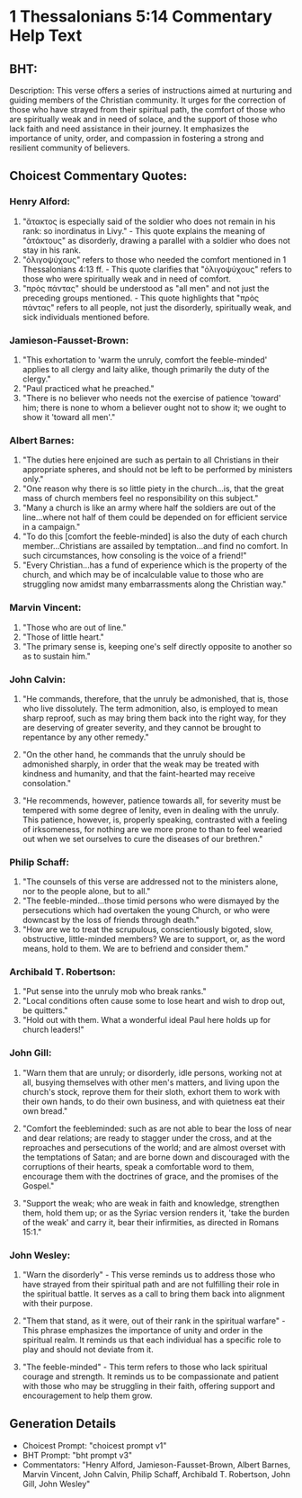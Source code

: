 # 1 Thessalonians 5:14 Commentary Help Text

## BHT:
Description: This verse offers a series of instructions aimed at nurturing and guiding members of the Christian community. It urges for the correction of those who have strayed from their spiritual path, the comfort of those who are spiritually weak and in need of solace, and the support of those who lack faith and need assistance in their journey. It emphasizes the importance of unity, order, and compassion in fostering a strong and resilient community of believers.

## Choicest Commentary Quotes:
### Henry Alford:
1. "ἄτακτος is especially said of the soldier who does not remain in his rank: so inordinatus in Livy." - This quote explains the meaning of "ἀτάκτους" as disorderly, drawing a parallel with a soldier who does not stay in his rank.
2. "ὀλιγοψύχους" refers to those who needed the comfort mentioned in 1 Thessalonians 4:13 ff. - This quote clarifies that "ὀλιγοψύχους" refers to those who were spiritually weak and in need of comfort.
3. "πρὸς πάντας" should be understood as "all men" and not just the preceding groups mentioned. - This quote highlights that "πρὸς πάντας" refers to all people, not just the disorderly, spiritually weak, and sick individuals mentioned before.

### Jamieson-Fausset-Brown:
1. "This exhortation to 'warm the unruly, comfort the feeble-minded' applies to all clergy and laity alike, though primarily the duty of the clergy."
2. "Paul practiced what he preached."
3. "There is no believer who needs not the exercise of patience 'toward' him; there is none to whom a believer ought not to show it; we ought to show it 'toward all men'."

### Albert Barnes:
1. "The duties here enjoined are such as pertain to all Christians in their appropriate spheres, and should not be left to be performed by ministers only."
2. "One reason why there is so little piety in the church...is, that the great mass of church members feel no responsibility on this subject."
3. "Many a church is like an army where half the soldiers are out of the line...where not half of them could be depended on for efficient service in a campaign."
4. "To do this [comfort the feeble-minded] is also the duty of each church member...Christians are assailed by temptation...and find no comfort. In such circumstances, how consoling is the voice of a friend!"
5. "Every Christian...has a fund of experience which is the property of the church, and which may be of incalculable value to those who are struggling now amidst many embarrassments along the Christian way."

### Marvin Vincent:
1. "Those who are out of line."
2. "Those of little heart."
3. "The primary sense is, keeping one's self directly opposite to another so as to sustain him."

### John Calvin:
1. "He commands, therefore, that the unruly be admonished, that is, those who live dissolutely. The term admonition, also, is employed to mean sharp reproof, such as may bring them back into the right way, for they are deserving of greater severity, and they cannot be brought to repentance by any other remedy." 

2. "On the other hand, he commands that the unruly should be admonished sharply, in order that the weak may be treated with kindness and humanity, and that the faint-hearted may receive consolation."

3. "He recommends, however, patience towards all, for severity must be tempered with some degree of lenity, even in dealing with the unruly. This patience, however, is, properly speaking, contrasted with a feeling of irksomeness, for nothing are we more prone to than to feel wearied out when we set ourselves to cure the diseases of our brethren."

### Philip Schaff:
1. "The counsels of this verse are addressed not to the ministers alone, nor to the people alone, but to all."
2. "The feeble-minded...those timid persons who were dismayed by the persecutions which had overtaken the young Church, or who were downcast by the loss of friends through death."
3. "How are we to treat the scrupulous, conscientiously bigoted, slow, obstructive, little-minded members? We are to support, or, as the word means, hold to them. We are to befriend and consider them."

### Archibald T. Robertson:
1. "Put sense into the unruly mob who break ranks."
2. "Local conditions often cause some to lose heart and wish to drop out, be quitters."
3. "Hold out with them. What a wonderful ideal Paul here holds up for church leaders!"

### John Gill:
1. "Warn them that are unruly; or disorderly, idle persons, working not at all, busying themselves with other men's matters, and living upon the church's stock, reprove them for their sloth, exhort them to work with their own hands, to do their own business, and with quietness eat their own bread." 

2. "Comfort the feebleminded: such as are not able to bear the loss of near and dear relations; are ready to stagger under the cross, and at the reproaches and persecutions of the world; and are almost overset with the temptations of Satan; and are borne down and discouraged with the corruptions of their hearts, speak a comfortable word to them, encourage them with the doctrines of grace, and the promises of the Gospel."

3. "Support the weak; who are weak in faith and knowledge, strengthen them, hold them up; or as the Syriac version renders it, 'take the burden of the weak' and carry it, bear their infirmities, as directed in Romans 15:1."

### John Wesley:
1. "Warn the disorderly" - This verse reminds us to address those who have strayed from their spiritual path and are not fulfilling their role in the spiritual battle. It serves as a call to bring them back into alignment with their purpose.

2. "Them that stand, as it were, out of their rank in the spiritual warfare" - This phrase emphasizes the importance of unity and order in the spiritual realm. It reminds us that each individual has a specific role to play and should not deviate from it.

3. "The feeble-minded" - This term refers to those who lack spiritual courage and strength. It reminds us to be compassionate and patient with those who may be struggling in their faith, offering support and encouragement to help them grow.


## Generation Details
- Choicest Prompt: "choicest prompt v1"
- BHT Prompt: "bht prompt v3"
- Commentators: "Henry Alford, Jamieson-Fausset-Brown, Albert Barnes, Marvin Vincent, John Calvin, Philip Schaff, Archibald T. Robertson, John Gill, John Wesley"
